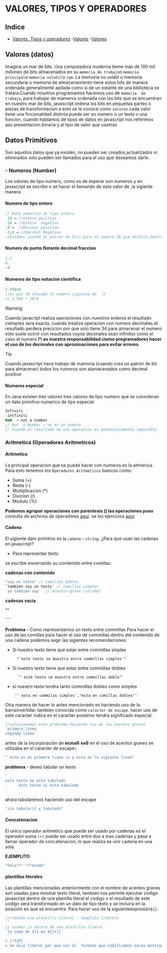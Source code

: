 # VALORES, TIPOS Y OPERADORES
## Indice
- [Valores, Tipos y operadores](#valores-tipos-y-operadores)
    -[Valores](#valores)
     -[Valores](#valores)



## Valores (datos)
Imagina un mar de bits.
Una computadora moderna tieme mas de 100 mil millones de bits almacenados en su `memoria de trabajo`o `memoria principal`o `memoria volatil`o `ram`.
La memoria no volatil o memoria secundaria o  memoria de almacenamiento tiene estos bits de manera ordenada generalmente apilada como si de un estante de una biblioteca  se tratara.Cuando nosotros programamos hacemos uso de `memoria  de trabajo`, para trabajar de mamenra ordenada con los bits que se encuentran en nuestro mar de bits, javascript ordena los bits en pequeñas partes o piezas de transformacion a esto se le conoce como `valores` cada valor tiene una fincionalidad distinta puede ser un numero o un texto o una funcion.
cuando hablamos de tipos de datos en javascript nos referimos asu presentacion binaria y al tipo de valor que usamos

## Datos Primitivos
Son  aquellos datos que ya existen, no pueden ser creados,actualizados ni eliminados solo pueden ser llamados para el uso que deseamos darle.
### - Numeros (Number)
Los valores de tipo numero, como es de esperar son numeros y en javascript se escribe o se hacer el llamando de este valor de ,la sigiente manera
#### Numero de tipo entero
```js
// Dato numerico de tipo entero
 20 → //entero positivo
-20 → //Entero  nugativo
.0 →  //Decimal positivo
-3,6 → //Decimal Negativo
//Estamos usando el patron de bits para el numero 20 que exixtia dentro de la memoria de trabajo
```
#### Numero de punto flotante decimal fraccion
```js
2.7
0.
.0
```
#### Numeros de tipo notacion cientifica
```js
2.998e8
//e= por 10 elevado al numero sigiente de  `e`
// 2.998 * 10*8
```
> [!WARNING]
> Cuando  javacript realiza operaciones con nuestros enteros el resultado ciempres sera exacta, cuando  trealize operacion con numero decimales el resultado perdera precicion por que solo tiene 34 para almacenar  el numero esto suele ocirrir con resultados cuyos decimales  sean infinitos como el caso el numero PI **es nuestra responsabilidad ciomo pregramadores hacer el uso de los decimales con aproximaciones para evitar errores**.

>[!TIP]
> Cuando javascript hace trabajo de mamoria (cuando crea un patron de bit para almacenar) todos los numeros son alamacenados como decimal positivo

#### Numeros especial
En Java existen tres valores tres valores de tipo numero que se consideran un dato primitivo numerico de tipo especial
```js
Infiniti
-intfiniti
NaN  → not a number
// Not  a Number → no es un numero
// Cuando el resultado de una operacion es matematicamente imposible
```
### Aritmetica (Operadores Aritmeticos)
#### Aritmetica
La principal operacion que se puede hacer con numeros es la aitmerica.
Para esto tenemos los `Operadores Aritmeticos` basicos como:

- Suma (+)
- Resta (-)
- Multiplicacion (*)
- Divicion (/)
- Modulo (%)
  
**Podemos agrupar operaciones con parentesis () las operaciones pues**
consulta de archivos de operadores [aqui](./Operadores.js). ve los ejercicios [aqui](./ejercicios.js})

#### Cadena
El sigiente dato primitivo es la `cadena` - `string`.
¿Para que usan las cadenas en javascript?
- Para representar texto
  
se escribe encerrando su ciontenido entre comillas:

**cadenas con contenido**
```js
"soy un texto" // comillas dobles
´tambien soy un texto´ // comillas simples
`yo tambien soy`  // acentro grave (alt+96) 
```
**cadenas vacia**

""

´´´´

**Problema** - Como representamos un texto entre commillas
Para hacer el uso  de  las comillas para hacer el uso de commillas dentro del contenido de una cadena podemos segir las sigientes recomendaciones:

* Si nuestro texto tiene que estar entre commillas sinples 
  
        "´este texto se muestra entre commillas simples´"

* Si nuestro texto tiene que estar entre commillas dobles
  
        `" este texto se muestra entre commillas doble"`

*  si nuestro texto tendra tanto commillas dobles como simples
  
        '´ esta en commilas simples´,"esta en comillas dobles"'

Otra manera de hacer lo antes mencionado es haciendo uso de la barrainvertida`\` tambien conocida como `caracter de escape`.
hacer uso de este caracter indica en el caracter posterior tendra significado especial.
```js 
//solucionamos este problema haciendo uso de los asentos graves
`primera linea
segunda linea`
```
antes de la incorporación de **ecma6** **es6** en el uso de acentos graves se utilizaba en el caracter de escape`\`
```js
" este es mi primera linea \n y esta es la sigiente linea"
```
**problema** - deseo tabular un texto
```js
`
este texto no esta tabulado
      este texto si esta tabulado
`
```
ahora tabularemos haciendo uso del escape
```js
"sin tabular\t y tabulado"
```

#### Concatenacion
El unico operador aritmetico que puede ser usado por cadenas es el operador suma `(+)` puede ser usado entre dos a mas cadenas y pasa a llamar operador de concatenacion, lo que realiza es unir cadena en una sola.

**EJEMPLITO**

```js
"hola"+" "+"mundo"
```


#### plantillas literales

Las plantillas mencionadas anteriormente con el nombre de  acentos graves son usadas para mostrar texto literal, tambien nos permite ejecutar codigo javascript dentro de una plantilla literal el codigo o el resultado de este codigo sera transformado en un dato de tipo texto y se incluira en la posición en que se encuentre.
Para hacer  uso de la siguienteexpresión`${}`.
````js
//creando una plantilla literal - template literals
``
// usamos js dentro de una plantilla litetal
`la suma de 1+1 es ${1+1}`
```
> [!TIP]
> Se dice literal por que con el  formato que codificamos serea mostrado de esa misma forma en la consola